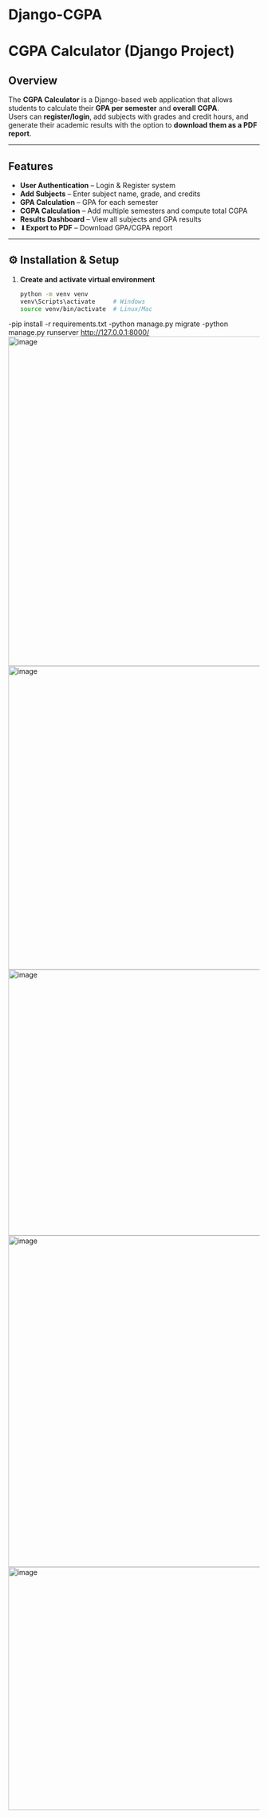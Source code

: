 # Django-CGPA
#  CGPA Calculator (Django Project)

##  Overview
The **CGPA Calculator** is a Django-based web application that allows students to calculate their **GPA per semester** and **overall CGPA**.  
Users can **register/login**, add subjects with grades and credit hours, and generate their academic results with the option to **download them as a PDF report**.

---

##  Features
-  **User Authentication** – Login & Register system  
-  **Add Subjects** – Enter subject name, grade, and credits  
-  **GPA Calculation** – GPA for each semester  
-  **CGPA Calculation** – Add multiple semesters and compute total CGPA  
-  **Results Dashboard** – View all subjects and GPA results  
- ⬇**Export to PDF** – Download GPA/CGPA report  


---

## ⚙️ Installation & Setup

1. **Create and activate virtual environment**
   ```bash
   python -m venv venv
   venv\Scripts\activate     # Windows
   source venv/bin/activate  # Linux/Mac
-pip install -r requirements.txt
-python manage.py migrate
-python manage.py runserver
http://127.0.0.1:8000/
<img width="1506" height="661" alt="image" src="https://github.com/user-attachments/assets/37ee1264-93ba-4b81-8648-64094a51223b" />
<img width="1303" height="609" alt="image" src="https://github.com/user-attachments/assets/95adda48-0b4d-41db-8f44-8be1f6c55e17" />
<img width="1178" height="534" alt="image" src="https://github.com/user-attachments/assets/135597be-82b9-4962-b72d-aa623fcb2716" />
<img width="1188" height="665" alt="image" src="https://github.com/user-attachments/assets/583ba246-09e6-4dad-8eb0-335d03d10324" />
<img width="1060" height="488" alt="image" src="https://github.com/user-attachments/assets/b65db5cc-4d0e-452d-a58c-dc9c8a91f8f1" />


